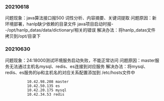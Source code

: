 ### 20210618
  问题现象：java算法接口报500 词性分析、内容摘要、关键词提取
  问题原因：新环境部署，hanlp缺少依赖的目录文件 java项目启动时报--/opt/hanlp_datas/data/dictionary/相关的错误
  解决办法：将hanlp_datas文件拷贝到/opt/目录下
### 20210630
  问题现象：24:18000测试环境服务启动失败，不能正常访问
  问题原因：master服务无法通过主机名mysql、redis、es连接到对应服务
  解决办法：将mysql、redis、es服务的ip和主机名的对应关系配置添加到 /etc/hosts文件中
```
          10.42.98.208 master
          10.42.50.135 es
          10.42.20.175 mysql
          10.42.34.53 redis
```

